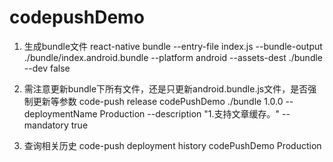 # codepushDemo

1. 生成bundle文件
react-native bundle --entry-file index.js --bundle-output ./bundle/index.android.bundle --platform android --assets-dest ./bundle --dev false

2. 需注意更新bundle下所有文件，还是只更新android.bundle.js文件，是否强制更新等参数
code-push release codePushDemo ./bundle 1.0.0 --deploymentName Production --description "1.支持文章缓存。" --mandatory true

3. 查询相关历史
code-push deployment history codePushDemo Production
